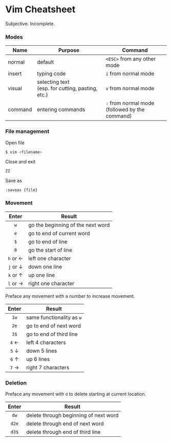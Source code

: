 # Vim Cheatsheet

Subjective. Incomplete. 

### Modes

Name | Purpose | Command
--- | --- | ---
normal | default | `<ESC>` from any other mode
insert | typing code | `i` from normal mode
visual | selecting text <br> (esp. for cutting, pasting, etc.) | `v` from normal mode
command | entering commands | `:` from normal mode<br>(followed by the command)

### File management

Open file
```bash
$ vim <filename>
```

Close and exit
```vim
ZZ
```

Save as
```vim
:saveas {file}
```

### Movement

Enter | Result
:---: | ---
`w` | go the beginning of the next word
`e` | go to end of current word
`$` | go to end of line
`0` | go the start of line
`h` or ← | left one character
`j` or ↓ | down one line
`k` or ↑ | up one line
`l` or → | right one character

Preface any movement with a number to increase movement.

Enter | Result
:---: | ---
`1w` | same functionality as `w`
`2e` | go to end of next word
`3$` | go to end of third line
`4` ← | left 4 characters
`5` ↓ | down 5 lines
`6` ↑ | up 6 lines
`7` → | right 7 characters

### Deletion

Preface any movement with `d` to delete starting at current location.

Enter | Result
:---: | ---
`dw` | delete through beginning of next word
`d2e` | delete through end of next word
`d3$` | delete through end of third line
